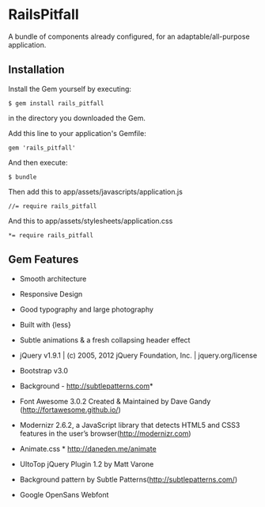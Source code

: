 # RailsPitfall

A bundle of components already configured, for an adaptable/all-purpose application.

## Installation
Install the Gem yourself by executing:

    $ gem install rails_pitfall

in the directory you downloaded the Gem.


Add this line to your application's Gemfile:

    gem 'rails_pitfall'

And then execute:

    $ bundle

Then add this to app/assets/javascripts/application.js

    //= require rails_pitfall

And this to app/assets/stylesheets/application.css

    *= require rails_pitfall

## Gem Features
* Smooth architecture
* Responsive Design
* Good typography and large photography
* Built with {less}
* Subtle animations & a fresh collapsing header effect


* jQuery v1.9.1 | (c) 2005, 2012 jQuery Foundation, Inc. | jquery.org/license
* Bootstrap v3.0
* Background - http://subtlepatterns.com*
* Font Awesome 3.0.2 Created & Maintained by Dave Gandy (http://fortawesome.github.io/)
* Modernizr 2.6.2, a JavaScript library that detects HTML5 and CSS3 features in the user’s browser(http://modernizr.com)
* Animate.css * http://daneden.me/animate
* UItoTop jQuery Plugin 1.2 by Matt Varone
* Background pattern by Subtle Patterns(http://subtlepatterns.com/)
* Google OpenSans Webfont
